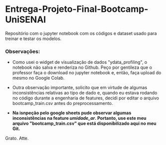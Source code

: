 # Entrega-Projeto-Final-Bootcamp-UniSENAI
Repositório com o jupyter notebook com os códigos e dataset usado para treinar e testar os modelos. 

### Observações:

- Como usei o widget de visualização de dados "ydata_profiling", o notebook não salva e renderiza no Github. Peço por gentileza que o professor faça o download no jupyter notebook e, então, faça upload do mesmo no Google Colab. 

- Outra observação importante, solicito que em virtude de algumas inconsistências relativas ao tipo de dado e, quando eu estava rodando no código durante a engenharia de features, decidi por editar o arquivo bootcamp_train.csv antes do preprocessamento.
- **Na isnpeção pelo google sheets pude observar algumas inconsistências na feature _umidade_ar_. Portanto, use este meu arquivo "bootcamp_train.csv" que está disponibilizado aqui no meu Git.**

Grato. 
Atte. 
